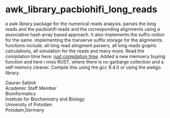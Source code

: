 # awk_library_pacbiohifi_long_reads
a awk library package for the numerical reads analysis. parses the long reads and the pacbiohifi reads and the corresponding alignments using a associative hash array based approach. It also implements the suffix notion for the same. implementing the transerve suffix storage for the alignments. functions include: all long read alingment parsers, all long reads graphs calculations, all simulation for the reads and many more. Read the compilation time here: [rust compilation time](https://nnethercote.github.io/perf-book/compile-times.html). Added a new memoery buying function and here i miss RUST, where there is no garbarge collection and a self memory cleaner. Compile this using the gcc 9.4.0 or using the awkgo library. 

Gaurav Sablok \
Academic Staff Member \
Bioinformatics \
Institute for Biochemistry and Biology \
University of Potsdam \
Potsdam,Germany
